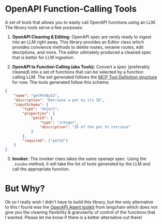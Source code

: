 # OpenAPI Function-Calling Tools
A set of tools that allows you to easily call OpenAPI functions using an LLM.  The library tools serve a few purposes:

1. **OpenAPI Cleaning & Editing:** OpenAPI spec are rarely ready to ingest into an LLM right away. This library provides an Editor class which provides convience methods to delete routes, rename routes, edit decriptions, and more. The editor ultimately produced a cleaned spec that is better for LLM ingestion.

2. **OpenAPI to Function Calling (aka Tools):** Convert a spec (preferably cleaned) into a set of functions that can be selected by a function calling LLM. The set generated follows the [MCP Tool Definition structure](https://modelcontextprotocol.io/docs/concepts/tools) for now.  The tools generated follow this schema:

```json
{
    "name": "getPetById",
    "description": "Retrieve a pet by its ID",
    "inputSchema": {
        "type": "object",
        "properties": {
            "petId": {
                "type": "integer",
                "description": "ID of the pet to retrieve"
            }
        },
        "required": ["petId"]
    }
}
```

3. **Invoker:** The invoker class takes the same openapi spec.  Using the `.invoke` method, it will take the list of tools generated by the LLM and call the appropriate function.

# But Why?
Ok so I really wish I didn't have to build this library, but the only alternative to this I found was the [OpenAPI Agent toolkit](https://python.langchain.com/docs/integrations/tools/openapi/) from langchain which does not give you the cleaning flexibility & granularity of control of the functions that I wanted.  Please let me know if there is a better alternative out there!